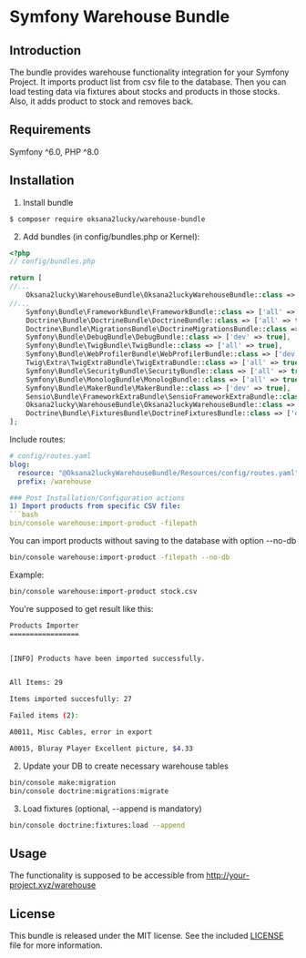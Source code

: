 Symfony Warehouse Bundle
==================

Introduction
------------

The bundle provides warehouse functionality integration for your Symfony Project. It imports product list from csv file to the database. Then you can load testing data via fixtures about stocks and products in those stocks.
Also, it adds product to stock and removes back.

Requirements
-------------------------------------------------------
Symfony ^6.0, PHP ^8.0

Installation
-------------------------------------------------------
1) Install bundle
```bash
$ composer require oksana2lucky/warehouse-bundle
```
2) Add bundles (in config/bundles.php or Kernel):
```php
<?php
// config/bundles.php

return [
//...
    Oksana2lucky\WarehouseBundle\Oksana2luckyWarehouseBundle::class => ['all' => true],,
//...
    Symfony\Bundle\FrameworkBundle\FrameworkBundle::class => ['all' => true],
    Doctrine\Bundle\DoctrineBundle\DoctrineBundle::class => ['all' => true],
    Doctrine\Bundle\MigrationsBundle\DoctrineMigrationsBundle::class => ['all' => true],
    Symfony\Bundle\DebugBundle\DebugBundle::class => ['dev' => true],
    Symfony\Bundle\TwigBundle\TwigBundle::class => ['all' => true],
    Symfony\Bundle\WebProfilerBundle\WebProfilerBundle::class => ['dev' => true, 'test' => true],
    Twig\Extra\TwigExtraBundle\TwigExtraBundle::class => ['all' => true],
    Symfony\Bundle\SecurityBundle\SecurityBundle::class => ['all' => true],
    Symfony\Bundle\MonologBundle\MonologBundle::class => ['all' => true],
    Symfony\Bundle\MakerBundle\MakerBundle::class => ['dev' => true],
    Sensio\Bundle\FrameworkExtraBundle\SensioFrameworkExtraBundle::class => ['all' => true],
    Oksana2lucky\WarehouseBundle\Oksana2luckyWarehouseBundle::class => ['all' => true],
    Doctrine\Bundle\FixturesBundle\DoctrineFixturesBundle::class => ['dev' => true, 'test' => true],
];
```

Include routes:
```yml
# config/routes.yaml
blog:
  resource: "@Oksana2luckyWarehouseBundle/Resources/config/routes.yaml"
  prefix: /warehouse

### Post Installation/Configuration actions
1) Import products from specific CSV file:
```bash
bin/console warehouse:import-product -filepath
```

You can import products without saving to the database with option --no-db
```bash
bin/console warehouse:import-product -filepath --no-db
```

Example:
```bash
bin/console warehouse:import-product stock.csv
```

You're supposed to get result like this:
```bash
Products Importer
=================


[INFO] Products have been imported successfully.


All Items: 29

Items imported succesfully: 27

Failed items (2):

A0011, Misc Cables, error in export

A0015, Bluray Player Excellent picture, $4.33
```


2) Update your DB to create necessary warehouse tables
```bash
bin/console make:migration
bin/console doctrine:migrations:migrate
```

3) Load fixtures (optional, --append is mandatory)
```bash
bin/console doctrine:fixtures:load --append
```

Usage
-------------------------------------------------------
The functionality is supposed to be accessible from http://your-project.xyz/warehouse

License
-------
This bundle is released under the MIT license. See the included
[LICENSE](LICENSE) file for more information.